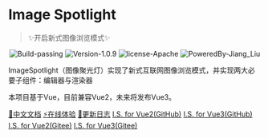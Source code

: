 # **Image Spotlight**

> ✨开启新式图像浏览模式✨

<div style="text-align: center">
  <img src="https://img.shields.io/badge/Build-passing-%2396C40F" alt="Build-passing"/>
  <img src="https://img.shields.io/badge/Version-1.0.9-%231081C1" alt="Version-1.0.9"/>
  <img src="https://img.shields.io/badge/license-Apache-%2396C40F" alt="license-Apache"/>
  <img src="https://img.shields.io/badge/PoweredBy-Jiang_Liu-%2396C40F" alt="PoweredBy-Jiang_Liu"/>
</div>

ImageSpotlight（图像聚光灯）实现了新式互联网图像浏览模式，并实现两大必要子组件：编辑器与渲染器

本项目基于Vue，目前兼容Vue2，未来将发布Vue3。

[📜中文文档](/README.md)
[⚡在线体验](https://jiang-taibai.github.io/vue2-image-spotlight-example/)
[🍬更新日志](/all/update-log.md)
[I.S. for Vue2(GitHub)](https://github.com/Jiang-TaiBai/vue2-image-spotlight)
[I.S. for Vue3(GitHub)]()
[I.S. for Vue2(Gitee)](https://gitee.com/jiang-taibai/vue2-image-spotlight-example)
[I.S. for Vue3(Gitee)]()
